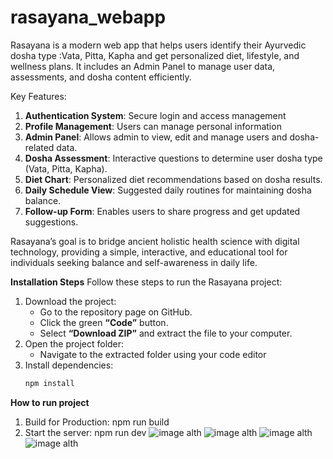 # rasayana_webapp
Rasayana is a modern web app that helps users identify their Ayurvedic dosha type :Vata, Pitta, Kapha and get personalized diet, lifestyle, and wellness plans. It includes an Admin Panel to manage user data, assessments, and dosha content efficiently.

Key Features:
 1. **Authentication System**: Secure login and access management
 2. **Profile Management**: Users can manage personal information
 3. **Admin Panel**: Allows admin to view, edit and manage users and dosha-related data.
 4. **Dosha Assessment**: Interactive questions to determine user dosha type (Vata, Pitta, Kapha).
 5. **Diet Chart**: Personalized diet recommendations based on dosha results.
 6. **Daily Schedule View**: Suggested daily routines for maintaining dosha balance.
 7. **Follow-up Form**: Enables users to share progress and get updated suggestions.
    
 Rasayana’s goal is to bridge ancient holistic health science with digital technology, providing a simple, interactive, and educational tool for individuals seeking balance and self-awareness in daily life.

**Installation Steps**
Follow these steps to run the Rasayana project:
1. Download the project:
   - Go to the repository page on GitHub.
   - Click the green **“Code”** button.
   - Select **“Download ZIP”** and extract the file to your computer.
2. Open the project folder:
   - Navigate to the extracted folder using your code editor
3. Install dependencies:
   ```bash
   npm install
 **How to run project**
  1. Build for Production:
npm run build
  3. Start the server:
 npm run dev
![image alth](https://github.com/naushin515/Rasayana_webapp/blob/a4d28101c34a5afcfe70a0075cec9d94e88d7ccb/Screenshot%202025-10-29%20192410.png)
![image alth](https://github.com/naushin515/Rasayana_webapp/blob/be7f269737e2800445001e5af6931741cedc97d9/page2.png)
![image alth](https://github.com/naushin515/Rasayana_webapp/blob/8cf624dc712c477a6ed40a2a11b001779c0a500f/page4.png)
![image alth](https://github.com/naushin515/Rasayana_webapp/blob/8586e8460c22be9064ef0dbb404933a7495e2260/page5.png)
